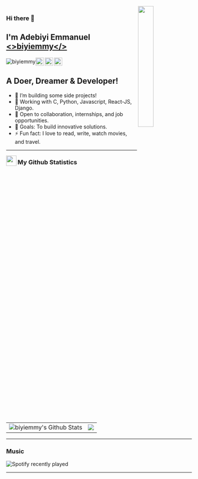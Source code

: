 <img align="right" src="https://user-images.githubusercontent.com/22797857/90096358-dba16400-dd54-11ea-8e44-e181ada72661.gif" width="29%" />

### Hi there 👋 
## I'm Adebiyi Emmanuel [<>biyiemmy</>](https://github.com/biyiemmy/)
<p style="display: flex; align-items: center;"> 
  <img src="https://komarev.com/ghpvc/?username=biyiemmy&label=Views&color=blue&style=plastic" alt="biyiemmy" /> 
<a href="https://www.linkedin.com/in/adebiyiemmanuel/">
  <img align="left" alt="Adebiyi Emmanuel's LinkedIn" width="22px" src="https://cdn.jsdelivr.net/npm/simple-icons@v3/icons/linkedin.svg" />
</a>
<a href="https://www.instagram.com/biyiemmy/">
  <img align="left" alt="Adebiyi Emmanuel's Instagram" width="22px" src="https://cdn.jsdelivr.net/npm/simple-icons@v3/icons/instagram.svg" />
</a>
<a href="https://twitter.com/biyiemmy/">
  <img align="left" alt="Adebiyi Emmanuel's Twitter" width="22px" src="https://cdn.jsdelivr.net/npm/simple-icons@v3/icons/twitter.svg" />
</a>
</p>
                                                                                                                                       
## A Doer, Dreamer & Developer!

- 🔭 I’m building some side projects!
- 🌱 Working with C, Python, Javascript, React-JS, Django.
- 👯 Open to collaboration, internships, and job opportunities.
- 🥅 Goals: To build innovative solutions.
- ⚡ Fun fact: I love to read, write, watch movies, and travel.

---
<img src="https://emojis.slackmojis.com/emojis/images/1471045852/841/hero.gif?1471045852" align="left" width="28" />

### My Github Statistics                                                                                                    
<table>
  <tr>
    <td><img alt="biyiemmy's Github Stats" src="https://github-readme-stats.vercel.app/api?username=biyiemmy&show_icons=true&title_color=fff&icon_color=79ff97&text_color=9f9f9f&bg_color=151515"/></td>
    <td><img src="https://github-readme-streak-stats.herokuapp.com/?user=biyiemmy&"/></td>
  </tr>
</table>


---
### Music

![Spotify recently played](https://spotify-recently-played-readme.vercel.app/api?user=31lfuitjjflt2tzaazgewuohyvdq&count=1&width=1000)


---
<!--
## <img src="https://emojis.slackmojis.com/emojis/images/1471045839/793/computerrage.gif?1471045839" align="center" width="28" /> Skills

![HTML5](https://img.shields.io/badge/html5-%23E34F26.svg?style=for-the-badge&logo=html5&logoColor=white)
![CSS3](https://img.shields.io/badge/css3-%231572B6.svg?style=for-the-badge&logo=css3&logoColor=white)
![React](https://img.shields.io/badge/react-%2320232a.svg?style=for-the-badge&logo=react&logoColor=%2361DAFB)
![Python](https://img.shields.io/badge/python-3670A0?style=for-the-badge&logo=python&logoColor=ffdd54)

![Django](https://img.shields.io/badge/django-%23092E20.svg?style=for-the-badge&logo=django&logoColor=white)
![NodeJS](https://img.shields.io/badge/node.js-6DA55F?style=for-the-badge&logo=node.js&logoColor=white)

                 
![React Native](https://img.shields.io/badge/react_native-%2320232a.svg?style=for-the-badge&logo=react&logoColor=%2361DAFB)
![Android](https://img.shields.io/badge/Android-3DDC84?style=for-the-badge&logo=android&logoColor=white)
![Android Studio](https://img.shields.io/badge/Android%20Studio-3DDC84.svg?style=for-the-badge&logo=android-studio&logoColor=white)

![Solidity](https://img.shields.io/badge/Solidity-%23363636.svg?style=for-the-badge&logo=solidity&logoColor=white)
           

## 🛠 Tools & Preferences

![Figma](https://img.shields.io/badge/figma-%23F24E1E.svg?style=for-the-badge&logo=figma&logoColor=white)
![Git](https://img.shields.io/badge/git-%23F05033.svg?style=for-the-badge&logo=git&logoColor=white)
![Vercel](https://img.shields.io/badge/vercel-%23000000.svg?style=for-the-badge&logo=vercel&logoColor=white)

![PyCharm](https://img.shields.io/badge/pycharm-143?style=for-the-badge&logo=pycharm&logoColor=black&color=black&labelColor=green)
![Visual Studio Code](https://img.shields.io/badge/Visual%20Studio%20Code-0078d7.svg?style=for-the-badge&logo=visual-studio-code&logoColor=white)

![Windows Terminal](https://img.shields.io/badge/Windows%20Terminal-%234D4D4D.svg?style=for-the-badge&logo=windows-terminal&logoColor=white)
![PowerShell](https://img.shields.io/badge/PowerShell-%235391FE.svg?style=for-the-badge&logo=powershell&logoColor=white)
![Vagrant](https://img.shields.io/badge/vagrant-%231563FF.svg?style=for-the-badge&logo=vagrant&logoColor=white)

![Shell Script](https://img.shields.io/badge/shell_script-%23121011.svg?style=for-the-badge&logo=gnu-bash&logoColor=white)
![Linux](https://img.shields.io/badge/Linux-FCC624?style=for-the-badge&logo=linux&logoColor=black)
![Ubuntu](https://img.shields.io/badge/Ubuntu-E95420?style=for-the-badge&logo=ubuntu&logoColor=white)
 -->
